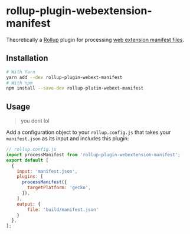 # rollup-plugin-webextension-manifest

Theoretically a [Rollup][rollup] plugin for processing [web extension manifest files][webext-manifest].

[rollup]: https://www.rollupjs.org
[webext-manifest]: https://developer.mozilla.org/en-US/docs/Mozilla/Add-ons/WebExtensions/manifest.json

## Installation

```sh
# With Yarn
yarn add --dev rollup-plugin-webext-manifest
# With npm
npm install --save-dev rollup-plutin-webext-manifest
```

## Usage

> you dont lol

Add a configuration object to your `rollup.config.js` that takes your `manifest.json` as its input and includes this plugin:

```js
// rollup.config.js
import processManifest from 'rollup-plugin-webextension-manifest';
export default [
  {
    input: 'manifest.json',
    plugins: [
      processManifest({
        targetPlatform: 'gecko',
      }),
    ],
	output: {
		file: 'build/manifest.json'
	}
  },
];
```
